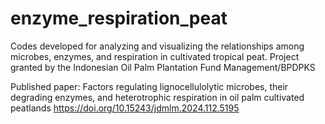 # enzyme_respiration_peat

Codes developed for analyzing and visualizing the relationships among microbes, enzymes, and respiration in cultivated tropical peat.
Project granted by the Indonesian Oil Palm Plantation Fund Management/BPDPKS

Published paper: 
Factors regulating lignocellulolytic microbes, their degrading enzymes, and heterotrophic respiration in oil palm cultivated peatlands
https://doi.org/10.15243/jdmlm.2024.112.5195
